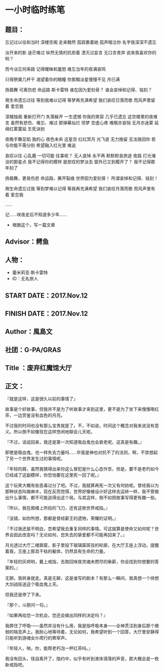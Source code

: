 # 一小时临时练笔
## 题目：

忘记过以往和当时
深楼空阁 走来黯然
孤寂裹着她
孤声暗泣你
名字我深深不遗忘

淡开来的影
迷茫难过
纵然无情的抗拒着
湮灭过妄言
无口言舍弃
说来我喜欢你的哟？

而今淡忘何来路
记得暧昧和羞怒
难忘当年的夜满哀鸣

只得祭奠几杯干
渴望着你的眼瞳
你那黯淡星慢慢不见
月已满

扬眉舞 可离伤悲
命运路 斯卡雷特
谁在因为爱刻骨？
谁会哀悼和记得、铭刻？

用生命遗忘过往
等到我难以记得
等梦再充满希望
我们哀叹日落而歌
而风声里留着 爱恋我


深楼独阁 重新打开门
失落躲开 一生遗憾
你我的笑容 几乎已遗忘 
这空楼里的夜难言
虽然有悲伤、难忘、难过
那弹幕灿烂 但梦 空虚心疼
难眠亦哀恸 无月亦迷蒙
延绵红雾蔓延 生死诀别

夜晚手舞足蹈 我的心
夜色未央 这星空
红红冥月 光飞逝
无力挽留 无法挽回你
若与你能不需分别
希望融入红光里 难追

哀叹以往 心乱鹿
一切可能 往事呢？
无人哀悼 永不再
默默默哀旅途 夜路
灯光淹没的那星点
我不记得你的模样
是悲叹的梦淡去
窗外已又到樱开了？
我不记得那年刻了

扬眉舞，更易伤悲
命运路，撕开裂痕
世界因为爱刻骨！
所谓哀悼和记得、铭刻！

用生命遗忘过我
等到梦难以记得
等我再充满希望
我们哀叹月落而歌
而风声里有着 爱恋我

……

记……咲夜走后不知道多少年……

* 根据这个，写一篇文章

## Advisor：鳄鱼
## 人物：

* 蕾米莉亚·斯卡雷特
* ID：无名旅人

## START DATE：2017.Nov.12
## FINISH DATE：2017.Nov.12
## Author：風島文
## 社团：G-PA/GRAS

## Title ：废弃红魔馆大厅

## 正文：

『就是这样，这是很久以前的事情了』

故事是个好故事，但我并不是为了听故事才来到这里，更不是为了坐下来慢慢喝红茶，一边赏鉴没有血色的月亮。

不过我的时间也没有那么宝贵就是了。不，不如说，时间这个概念对我来说没有意义。所以倒不如像现在这样悠闲地聊会儿天呢。

『不过，话说回来，我还是第一次知道吸血鬼也会衰老呢，这真是有趣。』

即使是吸血鬼，也一样失去力量吗……毕竟是神也对抗不了的法则，啊，不禁想起了另一个世界发生过的事情呢。

『年轻的屑，虽然我猜得出来你这么冒犯是什么心态作祟，但是，要不是老朽如今已经成了这副模样，你恐怕要在这里死一回了呢。』

这个玩笑大概有些恶毒过分了吧。不过，我就算再死一次又有何妨呢。曾经我以为那种状态叫做麻木，现在反而觉得，世界好像被设计好这样去运转一样，我不管做出什么事情，都不可能逃得出这个局。与其这样，倒不如把故事写得更有趣一些。

『所以，我在阁楼上所拾的飞刀，还有这枚世界戒指。』

『没错，如你所想，那都是曾经薪王的遗物，荣耀的证明。』

『不过我还是不明白，您希望我去重复同样的事情。可这就算是使命又如何呢？世界会因此改变吗？无论如何，您失去的挚爱都不可能再回来了。』

月光透过大厅二楼廊窗，影子里投下玻璃窗斑驳的轮廓，在大厅王座上浮动，提醒着我，王座上那具干枯的躯体，仍然具有生命的力量。

『年轻的灰烬哟，戴上戒指，去取回咲夜灵魂未燃尽的柴薪，你会找到你想要的答案的。』

无聊。我转身就走。真是无聊，这是谁写的剧本？有那么一瞬间，我真想一个绯想大剑战技送这个吸血鬼上天。

但我还是停了下来。

『那个，斗胆问一句。』

『如果再给您一次机会，您还会做出同样的决定吗？』

我屏住了呼吸——虽然并没有什么用，我是指呼吸本身——全神贯注到身后那个微弱的喘息声上。我耐心地等待着，无论如何，我希望听到一个回答，大厅里安静得只能听到游魂女仆爬行的窸窣声。

『年轻人，呐，你，能帮老朽泡一杯红茶吗。』

我没有回头，径自离开了，隐约中，似乎有听到液体滴落的声音，那大概会是一枚新戒指吧。